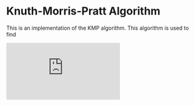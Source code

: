 Knuth-Morris-Pratt Algorithm
==============

This is an implementation of the KMP algorithm. This algorithm is used to find 

![equation](http://www.sciweavers.org/tex2img.php?eq=%24a%20pattern%20%24P%3D%5C%7Bp_1%2Cp_2%2C...%2Cp_m%5C%7D%24%20of%20length%20%24m%24%20with%20an%20alphabet%20%24%5CSigma%20%3D26%24%20in%20a%20text%20%24T%3D%5C%7Bt_1%2Ct_2%2C...%2Ct_n%5C%7D%24%20of%20length%20%24n%24.&bc=White&fc=Black&im=jpg&fs=12&ff=arev&edit=0)

